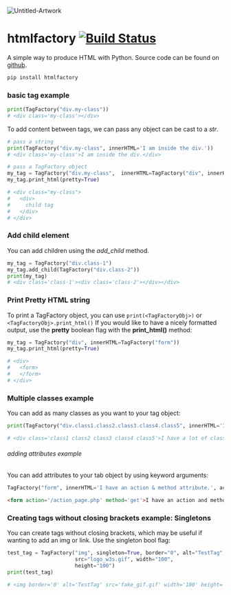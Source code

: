 ![Untitled-Artwork](https://user-images.githubusercontent.com/24437648/155743874-4187e556-7ac7-44eb-8d73-3420e9c58af6.png)

# htmlfactory     [![Build Status](https://travis-ci.com/jgrugru/htmlfactory.svg?branch=main)](https://travis-ci.com/jgrugru/htmlfactory)
A simple way to produce HTML with Python.
Source code can be found on [github](https://github.com/jgrugru/htmlfactory).
```Python
pip install htmlfactory
```

### basic tag example
```python
print(TagFactory("div.my-class"))
# <div class='my-class'></div>
```

To add content between tags, we can pass any object can be cast to a *str*.
```python
# pass a string
print(TagFactory("div.my-class", innerHTML='I am inside the div.'))
# <div class='my-class'>I am inside the div.</div>
```

```Python
# pass a TagFactory object
my_tag = TagFactory("div.my-class",  innerHTML=TagFactory("div", innerHTML="child tag"))
my_tag.print_html(pretty=True)

# <div class="my-class">
#   <div>
#     child tag
#   </div>
# </div>
```

### Add child element
You can add children using the *add_child* method.

```python
my_tag = TagFactory("div.class-1")
my_tag.add_child(TagFactory("div.class-2"))
print(my_tag)
# <div class='class-1'><div class='class-2'></div></div>
```

### Print Pretty HTML string
To print a TagFactory object, you can use `print(<TagFactoryObj>)` or `<TagFactoryObj>.print_html()`
If you would like to have a nicely formatted output, use the __pretty__ boolean flag with the __print_html()__ method:
```Python
my_tag = TagFactory("div", innerHTML=TagFactory("form"))
my_tag.print_html(pretty=True)

# <div>
#   <form>
#   </form>
# </div>
```

### Multiple classes example

You can add as many classes as you want to your tag object:
```Python
print(TagFactory("div.class1.class2.class3.class4.class5", innerHTML='I have a lot of classes.'))

# <div class='class1 class2 class3 class4 class5'>I have a lot of classes.</div>
```

###### adding attributes example

You can add attributes to your tab object by using keyword arguments:
```Python
TagFactory("form", innerHTML='I have an action & method attribute.', action="/action_page.php", method="get")
```

```html
<form action='/action_page.php' method='get'>I have an action and method attribute.</form>
```

### Creating tags without closing brackets example: Singletons

You can create tags without closing brackets, which may be useful if wanting to add an img or link. Use the singleton bool flag:
```Python
test_tag = TagFactory("img", singleton=True, border="0", alt="TestTag",
                      src="logo_w3s.gif", width="100",
                      height="100")
print(test_tag)

# <img border='0' alt='TestTag' src='fake_gif.gif' width='100' height='100'>
```
